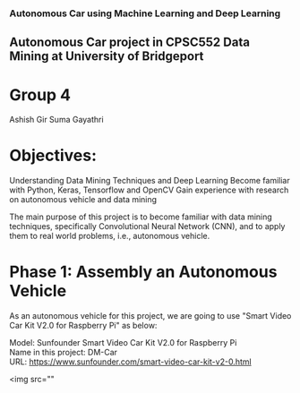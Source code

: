 ### Autonomous Car using Machine Learning and Deep Learning
## Autonomous Car project in CPSC552 Data Mining at University of Bridgeport

# Group 4
Ashish Gir 
Suma
Gayathri

# Objectives:

Understanding Data Mining Techniques and Deep Learning
Become familiar with Python, Keras, Tensorflow and OpenCV
Gain experience with research on autonomous vehicle and data mining

The main purpose of this project is to become familiar with data mining techniques, specifically Convolutional Neural Network (CNN), and to apply them to real world problems, i.e., autonomous vehicle.

# Phase 1: Assembly an Autonomous Vehicle

As an autonomous vehicle for this project, we are going to use "Smart Video Car Kit V2.0 for Raspberry Pi" as below:

Model: Sunfounder Smart Video Car Kit V2.0 for Raspberry Pi <br>
Name in this project: DM-Car <br>
URL: https://www.sunfounder.com/smart-video-car-kit-v2-0.html

<img src=""
